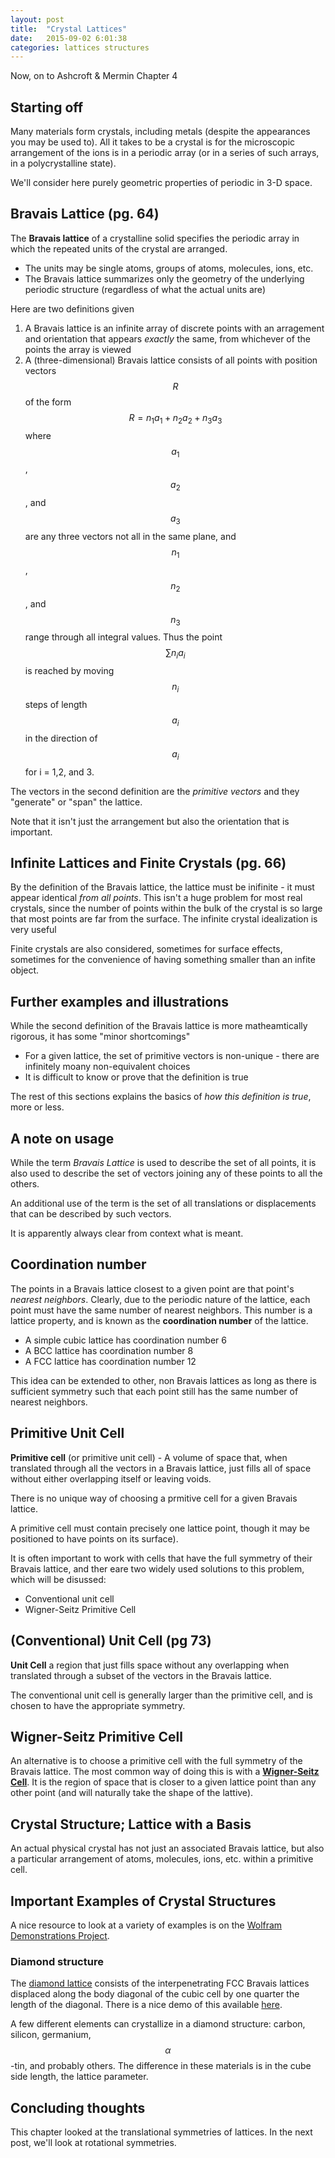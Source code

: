 ```yaml
---
layout: post
title:  "Crystal Lattices"
date:   2015-09-02 6:01:38
categories: lattices structures
---
```



Now, on to Ashcroft & Mermin Chapter 4


## Starting off

Many materials form crystals, including metals (despite the appearances you may be used to). All it takes to be a crystal is for the microscopic arrangement of the ions is in a periodic array (or in a series of such arrays, in a polycrystalline state).

We'll consider here purely geometric properties of periodic in 3-D space.

## Bravais Lattice (pg. 64)
The **Bravais lattice** of a crystalline solid specifies the periodic array in which the repeated units of the crystal are arranged.

* The units may be single atoms, groups of atoms, molecules, ions, etc.
* The Bravais lattice summarizes only the geometry of the underlying periodic structure (regardless of what the actual units are)


Here are two definitions given

1. A Bravais lattice is an infinite array of discrete points with an arragement and orientation that appears *exactly* the same, from whichever of the points the array is viewed
2. A (three-dimensional) Bravais lattice consists of all points with position vectors $$R$$ of the form  $$ R = n_1 a_1 + n_2a_2+n_3a_3$$ where $$a_1$$, $$a_2$$, and $$a_3$$ are any three vectors not all in the same plane, and $$n_1$$, $$n_2$$, and $$n_3$$ range through all integral values. Thus the point $$\sum n_i a_i$$ is reached by moving $$n_i$$ steps of length $$a_i$$ in the direction of $$a_i$$ for i = 1,2, and 3.

The vectors in the second definition are the *primitive vectors* and they "generate" or "span" the lattice.

Note that it isn't just the arrangement but also the orientation that is important. 

## Infinite Lattices and Finite Crystals (pg. 66)

By the definition of the Bravais lattice, the lattice must be inifinite - it must appear identical *from all points*. This isn't a huge problem for most real crystals, since the number of points within the bulk of the crystal is so large that most points are far from the surface. The infinite crystal idealization is very useful

Finite crystals are also considered, sometimes for surface effects, sometimes for the convenience of having something smaller than an infite object.


## Further examples and illustrations
While the second definition of the Bravais lattice is more matheamtically rigorous, it has some "minor shortcomings"

* For a given lattice, the set of primitive vectors is non-unique - there are infinitely moany non-equivalent choices
* It is difficult to know or prove that the definition is true

The rest of this sections explains the basics of *how this definition is true*, more or less.

## A note on usage
While the term *Bravais Lattice* is used to describe the set of all points, it is also used to describe the set of vectors joining any of these points to all the others.

An additional use of the term is the set of all translations or displacements that can be described by such vectors.

It is apparently always clear from context what is meant.


## Coordination number
The points in a Bravais lattice closest to a given point are that point's *nearest neighbors*. Clearly, due to the periodic nature of the lattice, each point must have the same number of nearest neighbors. This number is a lattice property, and is known as the **coordination number** of the lattice. 

* A simple cubic lattice has coordination number 6
* A BCC lattice has coordination number 8
* A FCC lattice has coordination number 12

This idea can be extended to other, non Bravais lattices as long as there is sufficient symmetry such that each point still has the same number of nearest neighbors.


## Primitive Unit Cell
**Primitive cell** (or primitive unit cell) - A volume of space that, when translated through all the vectors in a Bravais lattice, just fills all of space without either overlapping itself or leaving voids.

There is no unique way of choosing a prmitive cell for a given Bravais lattice.

A primitive cell must contain precisely one lattice point, though it may be positioned to have points on its surface).

It is often important to work with cells that have the full symmetry of their Bravais lattice, and ther eare two widely used solutions to this problem, which will be disussed:

* Conventional unit cell
* Wigner-Seitz Primitive Cell



## (Conventional) Unit Cell (pg 73)
**Unit Cell** a region that just fills space without any overlapping when translated through a subset of the vectors in the Bravais lattice.

The conventional unit cell is generally larger than the primitive cell, and is chosen to have the appropriate symmetry.


## Wigner-Seitz Primitive Cell

An alternative is to choose a primitive cell with the full symmetry of the Bravais lattice. The most common way of doing this is with a [**Wigner-Seitz Cell**](https://en.wikipedia.org/wiki/Wigner%E2%80%93Seitz_cell). It is the region of space that is closer to a given lattice point than any other point (and will naturally take the shape of the lattive).


## Crystal Structure; Lattice with a Basis

An actual physical crystal has not just an associated Bravais lattice, but also a particular arrangement of atoms, molecules, ions, etc. within a primitive cell. 



## Important Examples of Crystal Structures

A nice resource to look at a variety of examples is on the [Wolfram Demonstrations Project](http://demonstrations.wolfram.com/CubicCrystalLattices/).


### Diamond structure
The [diamond lattice](https://en.wikipedia.org/wiki/Diamond_cubic) consists of the interpenetrating FCC Bravais lattices displaced along the body diagonal of the cubic cell by one quarter the length of the diagonal. There is a nice demo of this available [here](http://demonstrations.wolfram.com/TheStructureOfDiamond/).

A few different elements can crystallize in a diamond structure: carbon, silicon, germanium, $$\alpha$$-tin, and probably others. The difference in these materials is in the cube side length, the lattice parameter.

## Concluding thoughts
This chapter looked at the translational symmetries of lattices. In the next post, we'll look at rotational symmetries.



